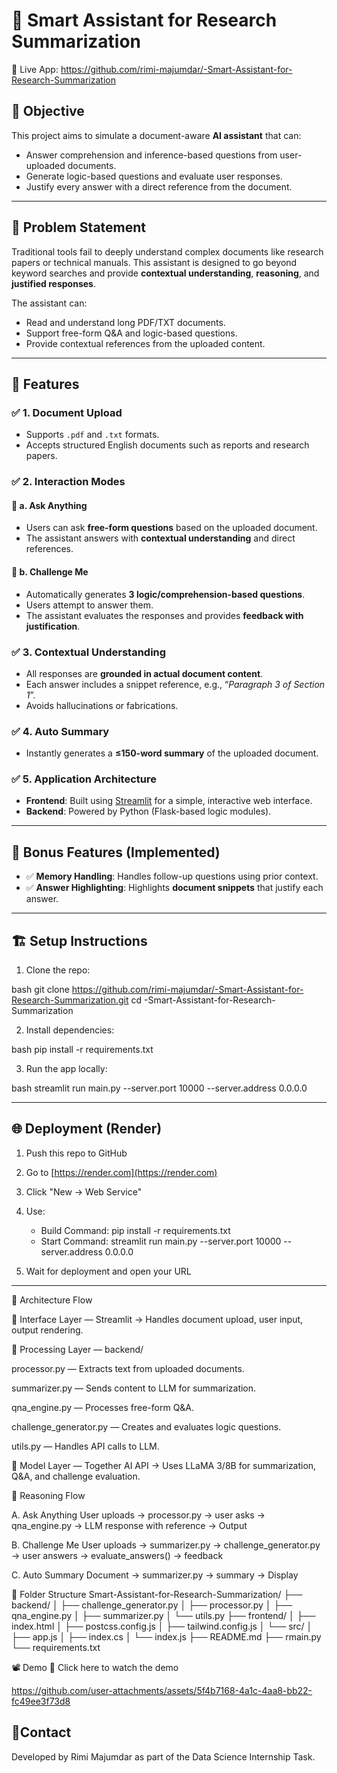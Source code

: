 # 🧠 Smart Assistant for Research Summarization

🔗 Live App: https://github.com/rimi-majumdar/-Smart-Assistant-for-Research-Summarization


## 📌 Objective

This project aims to simulate a document-aware **AI assistant** that can:
- Answer comprehension and inference-based questions from user-uploaded documents.
- Generate logic-based questions and evaluate user responses.
- Justify every answer with a direct reference from the document.

---

## 🧩 Problem Statement

Traditional tools fail to deeply understand complex documents like research papers or technical manuals. This assistant is designed to go beyond keyword searches and provide **contextual understanding**, **reasoning**, and **justified responses**.

The assistant can:
- Read and understand long PDF/TXT documents.
- Support free-form Q&A and logic-based questions.
- Provide contextual references from the uploaded content.

---

## 🚀 Features

### ✅ 1. Document Upload
- Supports `.pdf` and `.txt` formats.
- Accepts structured English documents such as reports and research papers.

### ✅ 2. Interaction Modes

#### 🔹 a. Ask Anything
- Users can ask **free-form questions** based on the uploaded document.
- The assistant answers with **contextual understanding** and direct references.

#### 🔹 b. Challenge Me
- Automatically generates **3 logic/comprehension-based questions**.
- Users attempt to answer them.
- The assistant evaluates the responses and provides **feedback with justification**.

### ✅ 3. Contextual Understanding
- All responses are **grounded in actual document content**.
- Each answer includes a snippet reference, e.g., “*Paragraph 3 of Section 1*”.
- Avoids hallucinations or fabrications.

### ✅ 4. Auto Summary
- Instantly generates a **≤150-word summary** of the uploaded document.

### ✅ 5. Application Architecture
- **Frontend**: Built using [Streamlit](https://streamlit.io/) for a simple, interactive web interface.
- **Backend**: Powered by Python (Flask-based logic modules).

---

## 🌟 Bonus Features (Implemented)

- ✅ **Memory Handling**: Handles follow-up questions using prior context.
- ✅ **Answer Highlighting**: Highlights **document snippets** that justify each answer.

---
## 🏗 Setup Instructions

1. Clone the repo:

bash
git clone https://github.com/rimi-majumdar/-Smart-Assistant-for-Research-Summarization.git
cd -Smart-Assistant-for-Research-Summarization


2. Install dependencies:

bash
pip install -r requirements.txt


3. Run the app locally:

bash
streamlit run main.py --server.port 10000 --server.address 0.0.0.0


---

## 🌐 Deployment (Render)

1. Push this repo to GitHub
2. Go to [https://render.com](https://render.com)
3. Click "New → Web Service"
4. Use:

   * Build Command: pip install -r requirements.txt
   * Start Command: streamlit run main.py --server.port 10000 --server.address 0.0.0.0
5. Wait for deployment and open your URL

---

🧠 Architecture Flow

📌 Interface Layer — Streamlit
→ Handles document upload, user input, output rendering.

📌 Processing Layer — backend/

processor.py — Extracts text from uploaded documents.

summarizer.py — Sends content to LLM for summarization.

qna_engine.py — Processes free-form Q&A.

challenge_generator.py — Creates and evaluates logic questions.

utils.py — Handles API calls to LLM.

📌 Model Layer — Together AI API
→ Uses LLaMA 3/8B for summarization, Q&A, and challenge evaluation.

🎯 Reasoning Flow

A. Ask Anything
User uploads → processor.py → user asks → qna_engine.py → LLM response with reference → Output

B. Challenge Me
User uploads → summarizer.py → challenge_generator.py → user answers → evaluate_answers() → feedback

C. Auto Summary
Document → summarizer.py → summary → Display

📂 Folder Structure
Smart-Assistant-for-Research-Summarization/
├── backend/
│   ├── challenge_generator.py
│   ├── processor.py
│   ├── qna_engine.py
│   ├── summarizer.py
│   └── utils.py
├── frontend/
│   ├── index.html
│   ├── postcss.config.js
│   ├── tailwind.config.js
│   └── src/
│       ├── app.js
│       ├── index.cs
│       └── index.js
├── README.md
├── rmain.py
└── requirements.txt


📽️ Demo
🎥 Click here to watch the demo


https://github.com/user-attachments/assets/5f4b7168-4a1c-4aa8-bb22-fc49ee3f73d8


## 🧾Contact
Developed by Rimi Majumdar as part of the Data Science Internship Task.


